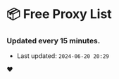 # :package: Free Proxy List
### Updated every 15 minutes.

- Last updated: `2024-06-20 20:29`

:heart:
